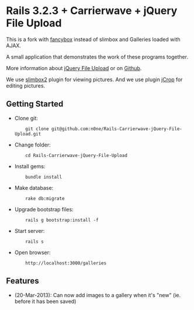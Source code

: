 # Rails 3.2.3 + Carrierwave + jQuery File Upload 

This is a fork with [fancybox](http://fancybox.net/) instead of slimbox and Galleries loaded with AJAX.

A small application that demonstrates the work of these programs together.

More information about [jQuery File Upload](http://blueimp.github.com/jQuery-File-Upload/) or on [Github](https://github.com/blueimp/jQuery-File-Upload).

We use [slimbox2](http://www.digitalia.be/software/slimbox2) plugin for viewing pictures.
And we use plugin [jCrop](http://deepliquid.com/content/Jcrop.html) for editing pictures.

## Getting Started

* Clone git:

          git clone git@github.com:n0ne/Rails-Carrierwave-jQuery-File-Upload.git

* Change folder:

          cd Rails-Carrierwave-jQuery-File-Upload

* Install gems:

          bundle install

* Make database:

          rake db:migrate

* Upgrade bootstrap files:

          rails g bootstrap:install -f

* Start server:

          rails s

* Open browser:

          http://localhost:3000/galleries

## Features

- (20-Mar-2013): Can now add images to a gallery when it's "new" (ie. before it has been saved)
